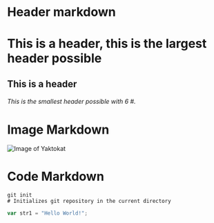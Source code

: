# Header markdown

# This is a header, this is the largest header possible
## This is a header
###### This is the smallest header possible with 6 #.

# Image Markdown

![Image of Yaktokat](https://octodex.github.com/images/yaktocat.png)

# Code Markdown

```shell
git init
# Initializes git repository in the current directory
```

```javascript
var str1 = "Hello World!";
```
